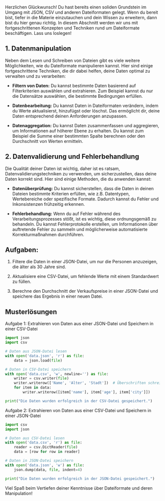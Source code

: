 Herzlichen Glückwunsch! Du hast bereits einen soliden Grundstein im Umgang mit JSON, CSV und anderen Dateiformaten gelegt. Wenn du bereit bist, tiefer in die Materie einzutauchen und dein Wissen zu erweitern, dann bist du hier genau richtig. In diesem Abschnitt werden wir uns mit fortgeschrittenen Konzepten und Techniken rund um Dateiformate beschäftigen. Lass uns loslegen!

## 1. Datenmanipulation

Neben dem Lesen und Schreiben von Dateien gibt es viele weitere Möglichkeiten, wie du Dateiformate manipulieren kannst. Hier sind einige fortgeschrittene Techniken, die dir dabei helfen, deine Daten optimal zu verwalten und zu verarbeiten:

- **Filtern von Daten:** Du kannst bestimmte Daten basierend auf Filterkriterien auswählen und extrahieren. Zum Beispiel kannst du nur die Datensätze auswählen, die bestimmte Bedingungen erfüllen.

- **Datenbearbeitung:** Du kannst Daten in Dateiformaten verändern, indem du Werte aktualisierst, hinzufügst oder löschst. Das ermöglicht dir, deine Daten entsprechend deinen Anforderungen anzupassen.

- **Datenaggregation:** Du kannst Daten zusammenfassen und aggregieren, um Informationen auf höherer Ebene zu erhalten. Du kannst zum Beispiel die Summe einer bestimmten Spalte berechnen oder den Durchschnitt von Werten ermitteln.

## 2. Datenvalidierung und Fehlerbehandlung

Die Qualität deiner Daten ist wichtig, daher ist es ratsam, Datenvalidierungstechniken zu verwenden, um sicherzustellen, dass deine Daten korrekt sind. Hier sind einige Methoden, die du anwenden kannst:

- **Datenüberprüfung:** Du kannst sicherstellen, dass die Daten in deinen Dateien bestimmte Kriterien erfüllen, wie z.B. Datentypen, Wertebereiche oder spezifische Formate. Dadurch kannst du Fehler und Inkonsistenzen frühzeitig erkennen.

- **Fehlerbehandlung:** Wenn du auf Fehler während des Verarbeitungsprozesses stößt, ist es wichtig, diese ordnungsgemäß zu behandeln. Du kannst Fehlerprotokolle erstellen, um Informationen über auftretende Fehler zu sammeln und möglicherweise automatisierte Korrekturmaßnahmen durchführen.

## Aufgaben:

1. Filtere die Daten in einer JSON-Datei, um nur die Personen anzuzeigen, die älter als 30 Jahre sind.

2. Aktualisiere eine CSV-Datei, um fehlende Werte mit einem Standardwert zu füllen.

3. Berechne den Durchschnitt der Verkaufspreise in einer JSON-Datei und speichere das Ergebnis in einer neuen Datei.



## Musterlösungen

Aufgabe 1: Extrahieren von Daten aus einer JSON-Datei und Speichern in einer CSV-Datei

```python
import json
import csv

# Daten aus JSON-Datei lesen
with open('data.json', 'r') as file:
    data = json.load(file)

# Daten in CSV-Datei speichern
with open('data.csv', 'w', newline='') as file:
    writer = csv.writer(file)
    writer.writerow(['Name', 'Alter', 'Stadt'])  # Überschriften schreiben
    for item in data:
        writer.writerow([item['name'], item['age'], item['city']])

print("Die Daten wurden erfolgreich in der CSV-Datei gespeichert.")
```

Aufgabe 2: Extrahieren von Daten aus einer CSV-Datei und Speichern in einer JSON-Datei

```python
import csv
import json

# Daten aus CSV-Datei lesen
with open('data.csv', 'r') as file:
    reader = csv.DictReader(file)
    data = [row for row in reader]

# Daten in JSON-Datei speichern
with open('data.json', 'w') as file:
    json.dump(data, file, indent=4)

print("Die Daten wurden erfolgreich in der JSON-Datei gespeichert.")
```



Viel Spaß beim Vertiefen deiner Kenntnisse über Dateiformate und deren Manipulation!